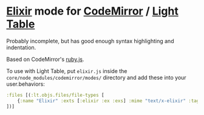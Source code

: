 [Elixir](http://elixir-lang.org) mode for [CodeMirror](http://codemirror.net) / [Light Table](http://www.lighttable.com)
========================================

Probably incomplete, but has good enough syntax highlighting and indentation.

Based on CodeMirror's [ruby.js](https://github.com/marijnh/CodeMirror/blob/master/mode/ruby/ruby.js).

To use with Light Table, put ```elixir.js``` inside the ```core/node_modules/codemirror/modes/``` directory and add these into your user.behaviors:

```clojure
:files [(:lt.objs.files/file-types [
    {:name "Elixir" :exts [:elixir :ex :exs] :mime "text/x-elixir" :tags [:editor.elixir]}
])]
```
